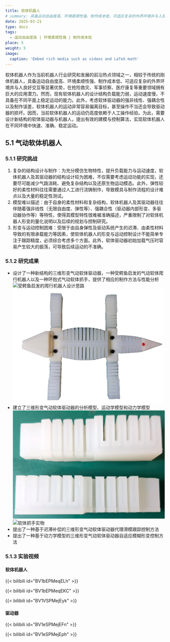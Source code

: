 ```yaml
---
title: 软体机器人
# summary: 具备运动自由度高、环境柔顺性强、制作成本低、可适应复杂的外界环境并与人良好交互等显著优势，在抢险救灾、军事侦察、医疗康复等重要领域拥有巨大的应用潜力.
date: 2025-03-21
type: docs
tags:
  - 运动自由度高 | 环境柔顺性强 | 制作成本低
place: 5
weight: 5
image:
  caption: 'Embed rich media such as videos and LaTeX math'
---
```

<!--more-->

软体机器人作为当前机器人行业研究和发展的前沿热点领域之一，相较于传统的刚体机器人，具备运动自由度高、环境柔顺性强、制作成本低、可适应复杂的外界环境并与人良好交互等显著优势，在抢险救灾、军事侦察、医疗康复等重要领域拥有巨大的应用潜力。然而，现有软体机器人的设计结构负载能力弱，运动速度慢，不具备在不同平面上稳定运动的能力。此外，考虑软体驱动器的强非线性、强耦合性以及制作误差，软体机器人的运动非常容易偏离目标，甚至操作不当还会导致驱动器的损坏。因而，当前软体机器人的运动仍高度依赖于人工操作经验。为此，需要设计新结构的软体驱动器与机器人，提出有效的建模与控制算法，实现软体机器人在不同环境中快速、准确、稳定运动。

## 5.1 气动软体机器人

### 5.1.1 研究挑战

1. 复杂的结构设计与制作：为充分模仿生物特性，提升负载能力与运动速度，软体机器人及其驱动器的结构设计较为困难，不仅需要考虑运动功能的实现，还要尽可能减少气路消耗、避免复杂结构以及还原生物运动模态。此外，弹性较好的柔性材料往往需要通过人工进行浇铸制作，导致模具与制作流程的设计难点以及大量的稳定性测试。
2. 模型难以描述：由于自身的柔性材料和复杂结构，软体机器人及其驱动器往往伴随着强非线性（无限自由度、弹性等）、强耦合性（驱动器内部形变、多驱动器协作等）等特性，使得其模型特性很难被准确描述，严重限制了对软体机器人形变的量化说明以及后续的规划与控制研究。
3. 形变与运动控制困难：受限于由自身弹性及驱动系统产生的迟滞、由柔性材料导致的有限承载能力等因素，使软体机器人的形变与运动控制设计不能简单专注于跟踪精度，必须综合考虑多个方面。此外，软体驱动器初始加载气压时容易产生较大的振荡，可导致后续运动的不准确。

### 5.1.2 研究成果

- 设计了一种新结构的三维形变气动软体驱动器，一种受鳄鱼启发的气动软体爬行机器人以及一种环抱式气动软体抓手，提供了相应的制作方法与性能分析
![受鳄鱼启发的爬行机器人设计思路](受鳄鱼启发的爬行机器人设计思路.png)
![爬行机器人实物](爬行机器人实物.png)
- 建立了三维形变气动软体驱动器的分析模型、运动学模型和动力学模型
![三维形变气动软体驱动器实物](三维形变气动软体驱动器实物.jpg)
![软体抓手实物](软体抓手实物.png)
- 提出了一种基于迟滞补偿的三维形变气动软体驱动器代理滑模跟踪控制方法
- 提出了一种基于动力学模型的三维形变气动软体驱动器自适应模糊形变控制方法

### 5.1.3 实验视频

#### 软体机器人

{{< bilibili id="BV1bEPMeqELh" >}}

{{< bilibili id="BV1bEPMeqEKC" >}}

{{< bilibili id="BV1VSPMejEyk" >}}

#### 驱动器

{{< bilibili id="BV1eSPMejEFn" >}}

{{< bilibili id="BV1eSPMejEph" >}}
